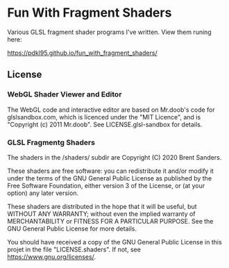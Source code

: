 # Fun With Fragment Shaders

Various GLSL fragment shader programs I've written. View them runing here:

https://pdkl95.github.io/fun_with_fragment_shaders/

## License

### WebGL Shader Viewer and Editor

The WebGL code and interactive editor are based on Mr.doob's code for
glslsandbox.com, which is licenced under the "MIT Licence", and is
"Copyright (c) 2011 Mr.doob". See LICENSE.glsl-sandbox for details.

### GLSL Fragmentg Shaders

The shaders in the /shaders/ subdir are
Copyright (C) 2020 Brent Sanders.

These shaders are free software: you can redistribute it and/or modify
it under the terms of the GNU General Public License as published by
the Free Software Foundation, either version 3 of the License, or
(at your option) any later version.

These shaders are distributed in the hope that it will be useful,
but WITHOUT ANY WARRANTY; without even the implied warranty of
MERCHANTABILITY or FITNESS FOR A PARTICULAR PURPOSE.  See the
GNU General Public License for more details.

You should have received a copy of the GNU General Public License
in this projet in the file "LICENSE.shaders".
If not, see <https://www.gnu.org/licenses/>.
